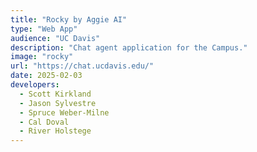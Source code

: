 ```yaml
---
title: "Rocky by Aggie AI"
type: "Web App"
audience: "UC Davis"
description: "Chat agent application for the Campus."
image: "rocky"
url: "https://chat.ucdavis.edu/"
date: 2025-02-03
developers:
  - Scott Kirkland
  - Jason Sylvestre
  - Spruce Weber-Milne
  - Cal Doval
  - River Holstege
---
```

